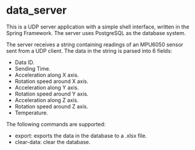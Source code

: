 # data_server
This is a UDP server application with a simple shell interface, written in the Spring Framework. The server uses PostgreSQL as the database system.<p>
The server receives a string containing readings of an MPU6050 sensor sent from a UDP client. The data in the string is parsed into 6 fields:
* Data ID.
* Sending Time.
* Acceleration along X axis.
* Rotation speed around X axis.
* Acceleration along Y axis.
* Rotation speed around Y axis.
* Acceleration along Z axis.
* Rotation speed around Z axis.
* Temperature.

The following commands are supported:
* export: exports the data in the database to a .xlsx file.
* clear-data: clear the database.
